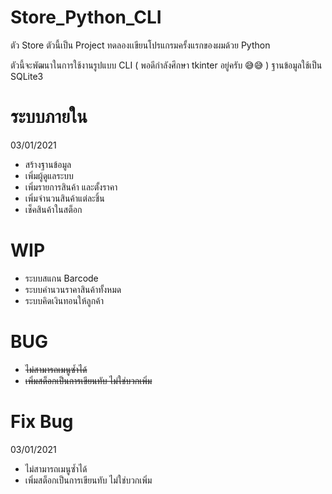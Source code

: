 # Store_Python_CLI
ตัว Store ตัวนี้เป็น Project ทดลองเเขียนโปรแกรมครั้งแรกของผมด้วย Python

ตัวนี้จะพัฒนาในการใช้งานรูปแบบ CLI ( พอดีกำลังศึกษา tkinter อยู่ครับ 😅😅 ) ฐานข้อมูลใช้เป็น SQLite3

# ระบบภายใน
03/01/2021
- สร้างฐานข้อมูล
- เพิ่มผู้ดูแลระบบ
- เพิ่มรายการสินค้า และตั้งราคา
- เพิ่มจำนวนสินค้าแต่ละชิ้น
- เช็คสินค้าในสต็อก

# WIP
- ระบบสแกน Barcode
- ระบบคำนวนราคาสินค้าทั้งหมด
- ระบบคิดเงินทอนให้ลูกค้า

# BUG
- <s>ไม่สามารถเมนูซ้ำได้</s>
- <s>เพิ่มสต็อกเป็นการเขียนทับ ไม่ใช่บวกเพิ่ม</s>

# Fix Bug
03/01/2021
- ไม่สามารถเมนูซ้ำได้
- เพิ่มสต็อกเป็นการเขียนทับ ไม่ใช่บวกเพิ่ม
